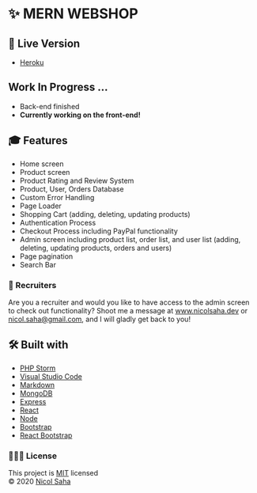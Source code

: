 # ✨ MERN WEBSHOP

## 💭 Live Version

- [Heroku](https://wildextracts.herokuapp.com)

## Work In Progress ...

- Back-end finished
- **Currently working on the front-end!**

## 🎓 Features

- Home screen
- Product screen
- Product Rating and Review System
- Product, User, Orders Database
- Custom Error Handling
- Page Loader
- Shopping Cart (adding, deleting, updating products)
- Authentication Process
- Checkout Process including PayPal functionality
- Admin screen including product list, order list, and user list (adding, deleting, updating products, orders and users)
- Page pagination
- Search Bar

### 📓 Recruiters

Are you a recruiter and would you like to have access to the admin screen to check out functionality? Shoot me a message at www.nicolsaha.dev or nicol.saha@gmail.com, and I will gladly get back to you!

## 🛠 Built with

- [PHP Storm](https://www.jetbrains.com/phpstorm/)
- [Visual Studio Code](https://code.visualstudio.com/)
- [Markdown](https://www.markdownguide.org/)
- [MongoDB](https://www.mongodb.com/)
- [Express](https://expressjs.com/)
- [React](https://reactjs.org/)
- [Node](https://nodejs.org/en/)
- [Bootstrap](https://getbootstrap.com/)
- [React Bootstrap](https://react-bootstrap.github.io/)

### 👩🏻‍💻 License

This project is [MIT](https://github.com/NicolSaha/mern-ecommerce-app/blob/main/LICENSE) licensed <br/>
© 2020 [Nicol Saha](https://github.com/NicolSaha)
